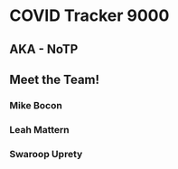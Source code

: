 # COVID Tracker 9000 
## AKA - NoTP

## Meet the Team!

### Mike Bocon
### Leah Mattern
### Swaroop Uprety